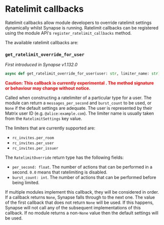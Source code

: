 # Ratelimit callbacks

Ratelimit callbacks allow module developers to override ratelimit settings dynamically whilst
Synapse is running. Ratelimit callbacks can be registered using the module API's
`register_ratelimit_callbacks` method.

The available ratelimit callbacks are:

### `get_ratelimit_override_for_user`

_First introduced in Synapse v1.132.0_

```python
async def get_ratelimit_override_for_user(user: str, limiter_name: str) -> Optional[synapse.module_api.RatelimitOverride]
```

**<span style="color:red">
Caution: This callback is currently experimental . The method signature or behaviour
may change without notice.
</span>**

Called when constructing a ratelimiter of a particular type for a user. The module can
return a `messages_per_second` and `burst_count` to be used, or `None` if
the default settings are adequate. The user is represented by their Matrix user ID
(e.g. `@alice:example.com`). The limiter name is usually taken from the `RatelimitSettings` key
value.

The limiters that are currently supported are:

- `rc_invites.per_room`
- `rc_invites.per_user`
- `rc_invites.per_issuer`

The `RatelimitOverride` return type has the following fields:

- `per_second: float`. The number of actions that can be performed in a second. `0.0` means that ratelimiting is disabled.
- `burst_count: int`. The number of actions that can be performed before being limited.

If multiple modules implement this callback, they will be considered in order. If a
callback returns `None`, Synapse falls through to the next one. The value of the first
callback that does not return `None` will be used. If this happens, Synapse will not call
any of the subsequent implementations of this callback. If no module returns a non-`None` value
then the default settings will be used.
